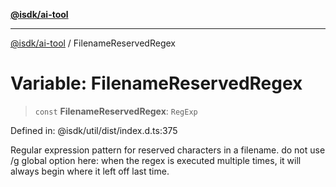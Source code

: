 [**@isdk/ai-tool**](../README.md)

***

[@isdk/ai-tool](../globals.md) / FilenameReservedRegex

# Variable: FilenameReservedRegex

> `const` **FilenameReservedRegex**: `RegExp`

Defined in: @isdk/util/dist/index.d.ts:375

Regular expression pattern for reserved characters in a filename.
do not use /g global option here: when the regex is executed multiple times, it will always begin where it left off last time.
